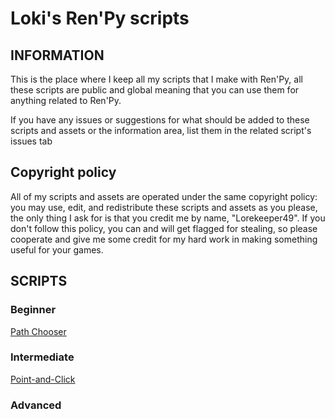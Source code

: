 # Loki's Ren'Py scripts

## INFORMATION

This is the place where I keep all my scripts that I make with Ren'Py, all these scripts are public and global meaning that you can use them for anything related to Ren'Py.

If you have any issues or suggestions for what should be added to these scripts and assets or the information area, list them in the related script's issues tab

## Copyright policy

All of my scripts and assets are operated under the same copyright policy: you may use, edit, and redistribute these scripts and assets as you please, the only thing I ask for is that you credit me by name, "Lorekeeper49".  If you don't follow this policy, you can and will get flagged for stealing, so please cooperate and give me some credit for my hard work in making something useful for your games.

## SCRIPTS

### Beginner

[Path Chooser](https://github.com/Lorekeeper49/Path-Chooser)

### Intermediate

[Point-and-Click](https://github.com/Lorekeeper49/Loki-s-Point-and-Click)

### Advanced

